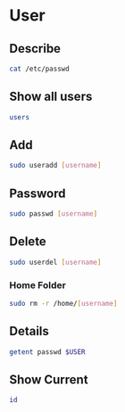 # User

## Describe

```sh
cat /etc/passwd
```

## Show all users

```sh
users
```

## Add

```sh
sudo useradd [username]
```

## Password

```sh
sudo passwd [username]
```

## Delete

```sh
sudo userdel [username]
```

### Home Folder

```sh
sudo rm -r /home/[username]
```

## Details

```sh
getent passwd $USER
```

## Show Current

```sh
id
```
